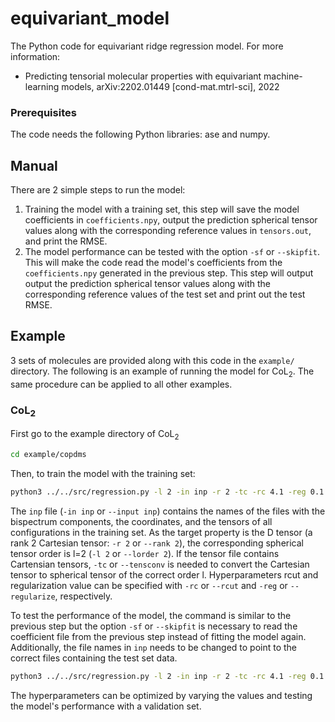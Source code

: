 # equivariant_model

The Python code for equivariant ridge regression model. For more information:
* Predicting tensorial molecular properties with equivariant machine-learning models, arXiv:2202.01449 [cond-mat.mtrl-sci], 2022

### Prerequisites
The code needs the following Python libraries: ase and numpy.

## Manual
There are 2 simple steps to run the model:
1. Training the model with a training set, this step will save the model coefficients in `coefficients.npy`, output the prediction spherical tensor values along with the corresponding reference values in `tensors.out`, and print the RMSE.
2. The model performance can be tested with the option `-sf` or `--skipfit`. This will make the code read the model's coefficients from the `coefficients.npy` generated in the previous step. This step will output output the prediction spherical tensor values along with the corresponding reference values of the test set and print out the test RMSE.

## Example
3 sets of molecules are provided along with this code in the `example/` directory. The following is an example of running the model for CoL<sub>2</sub>. The same procedure can be applied to all other examples.

### CoL<sub>2</sub>
First go to the example directory of CoL<sub>2</sub>

```sh
cd example/copdms
```

Then, to train the model with the training set: 
```sh
python3 ../../src/regression.py -l 2 -in inp -r 2 -tc -rc 4.1 -reg 0.1
```

The `inp` file (`-in inp` or `--input inp`) contains the names of the files with the bispectrum components, the coordinates, and the tensors of all configurations in the training set. As the target property is the D tensor (a rank 2 Cartesian tensor: `-r 2` or `--rank 2`), the corresponding spherical tensor order is l=2 (`-l 2` or `--lorder 2`). If the tensor file contains Cartensian tensors, `-tc` or `--tensconv` is needed to convert the Cartesian tensor to spherical tensor of the correct order l. Hyperparameters rcut and regularization value can be specified with `-rc` or `--rcut` and `-reg` or `--regularize`, respectively.


To test the performance of the model, the command is similar to the previous step but the option `-sf` or `--skipfit` is necessary to read the coefficient file from the previous step instead of fitting the model again. Additionally, the file names in `inp` needs to be changed to point to the correct files containing the test set data.
```sh
python3 ../../src/regression.py -l 2 -in inp -r 2 -tc -rc 4.1 -reg 0.1 -sf
```

The hyperparameters can be optimized by varying the values and testing the model's performance with a validation set.
